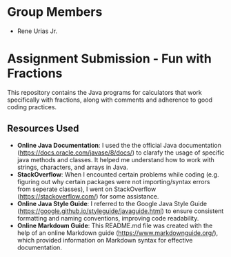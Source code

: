 # Group Members

 - Rene Urias Jr.

 # Assignment Submission - Fun with Fractions

 This repository contains the Java programs for calculators that work specifically with fractions, along with comments and adherence to good coding practices.

 ## Resources Used

 - **Online Java Documentation**: I used the the official Java documentation (https://docs.oracle.com/javase/8/docs/) to clarafy the usage of specific java methods and classes. It helped me understand how to work with strings, characters, and arrays in Java.
 - **StackOverflow**: When I encounted certain problems while coding (e.g. figuring out why certain packages were not importing/syntax errors from seperate classes), I went on StackOverflow (https://stackoverflow.com/) for some assistance.
 - **Online Java Style Guide**: I referred to the Google Java Style Guide (https://google.github.io/styleguide/javaguide.html) to ensure consistent formatting and naming conventions, improving code readability.
 - **Online Markdown Guide**: This README.md file was created with the help of an online Markdown guide (https://www.markdownguide.org/), which provided information on Markdown syntax for effective documentation.